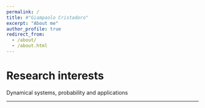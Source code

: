 ```yaml
---
permalink: /
title: #"Giampaolo Cristadoro"
excerpt: "About me"
author_profile: true
redirect_from: 
  - /about/
  - /about.html
---
```


Research interests  
======  
Dynamical systems, probability and applications


------


